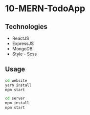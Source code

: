 # 10-MERN-TodoApp

## Technologies

- ReactJS
- ExpressJS
- MongoDB
- Style - Scss

## Usage

```sh
cd website
yarn install
npm start

cd server
npm install
npm start
```

